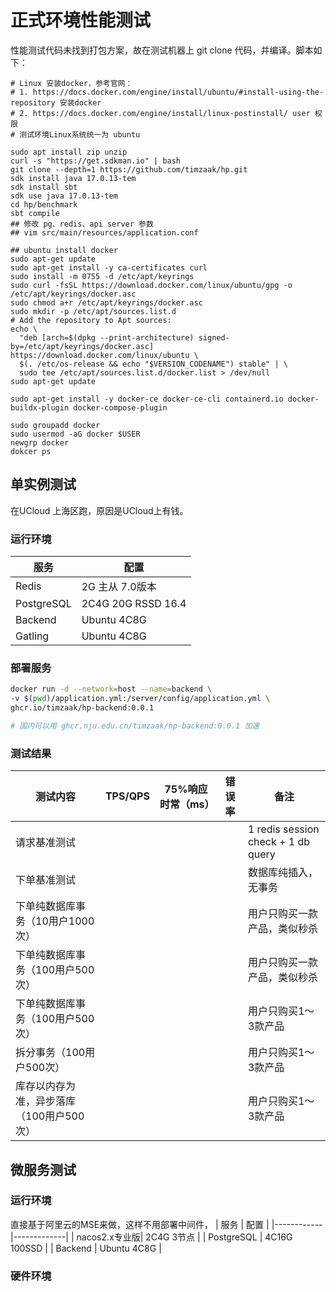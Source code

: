 # 正式环境性能测试

性能测试代码未找到打包方案，故在测试机器上 git clone 代码，并编译。脚本如下：

```shell
# Linux 安装docker，参考官网：
# 1. https://docs.docker.com/engine/install/ubuntu/#install-using-the-repository 安装docker
# 2. https://docs.docker.com/engine/install/linux-postinstall/ user 权限
# 测试环境Linux系统统一为 ubuntu 

sudo apt install zip unzip
curl -s "https://get.sdkman.io" | bash
git clone --depth=1 https://github.com/timzaak/hp.git
sdk install java 17.0.13-tem
sdk install sbt
sdk use java 17.0.13-tem
cd hp/benchmark
sbt compile
## 修改 pg、redis、api server 参数
## vim src/main/resources/application.conf 

## ubuntu install docker
sudo apt-get update
sudo apt-get install -y ca-certificates curl
sudo install -m 0755 -d /etc/apt/keyrings
sudo curl -fsSL https://download.docker.com/linux/ubuntu/gpg -o /etc/apt/keyrings/docker.asc
sudo chmod a+r /etc/apt/keyrings/docker.asc
sudo mkdir -p /etc/apt/sources.list.d
# Add the repository to Apt sources:
echo \
  "deb [arch=$(dpkg --print-architecture) signed-by=/etc/apt/keyrings/docker.asc] https://download.docker.com/linux/ubuntu \
  $(. /etc/os-release && echo "$VERSION_CODENAME") stable" | \
  sudo tee /etc/apt/sources.list.d/docker.list > /dev/null
sudo apt-get update

sudo apt-get install -y docker-ce docker-ce-cli containerd.io docker-buildx-plugin docker-compose-plugin

sudo groupadd docker
sudo usermod -aG docker $USER
newgrp docker
dokcer ps
```
## 单实例测试
在UCloud 上海区跑，原因是UCloud上有钱。
### 运行环境
| 服务       | 配置        |
|------------|-------------|
| Redis      | 2G 主从 7.0版本        |
| PostgreSQL | 2C4G 20G RSSD 16.4|
| Backend    | Ubuntu 4C8G |
| Gatling |Ubuntu 4C8G|
### 部署服务
```sh
docker run -d --network=host --name=backend \
-v $(pwd)/application.yml:/server/config/application.yml \
ghcr.io/timzaak/hp-backend:0.0.1

# 国内可以用 ghcr.nju.edu.cn/timzaak/hp-backend:0.0.1 加速
```




### 测试结果
| 测试内容                                 | TPS/QPS | 75%响应时常（ms） | 错误率 | 备注                               |
|------------------------------------------|:---------:|:--------:|:--------:|------------------------------------|
| 请求基准测试                             |         |                   |        | 1 redis session check + 1 db query |
| 下单基准测试                             |         |                   |        | 数据库纯插入，无事务               |
| 下单纯数据库事务（10用户1000次）         |         |                   |        | 用户只购买一款产品，类似秒杀       |
| 下单纯数据库事务（100用户500次）         |         |                   |        | 用户只购买一款产品，类似秒杀       |
| 下单纯数据库事务（100用户500次）         |         |                   |        | 用户只购买1～3款产品               |
| 拆分事务（100用户500次）                 |         |                   |        | 用户只购买1～3款产品               |
| 库存以内存为准，异步落库（100用户500次） |         |                   |        | 用户只购买1～3款产品               |


## 微服务测试
### 运行环境
直接基于阿里云的MSE来做，这样不用部署中间件，
| 服务       | 配置        |
|------------|-------------|
| nacos2.x专业版| 2C4G 3节点  |
| PostgreSQL | 4C16G 100SSD      |
| Backend    | Ubuntu 4C8G |


### 硬件环境